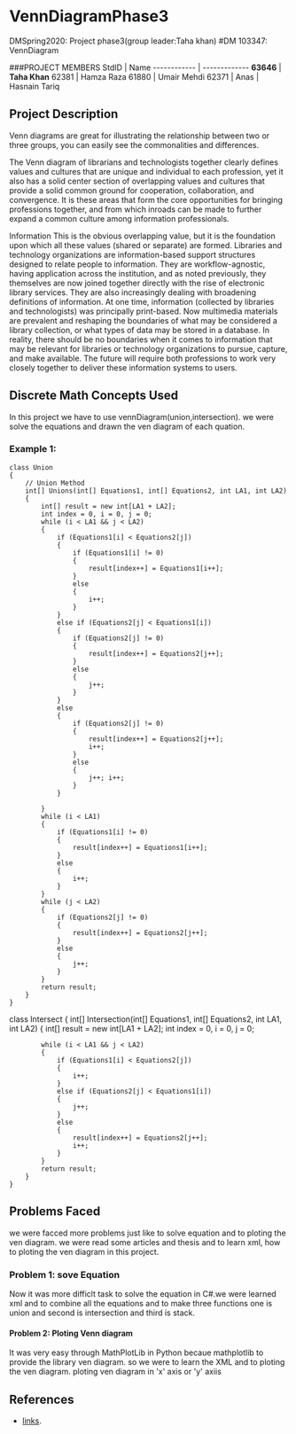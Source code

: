 # VennDiagramPhase3
DMSpring2020: Project phase3(group leader:Taha khan)
#DM 103347: VennDiagram

###PROJECT MEMBERS
StdID | Name
------------ | -------------
**63646** | **Taha Khan** 
62381 | Hamza Raza 
61880 | Umair Mehdi
62371 | Anas
 | Hasnain Tariq

## Project Description 

Venn diagrams are great for illustrating the relationship between two or three groups, you can easily see the commonalities and differences.

The Venn diagram of librarians and technologists together clearly defines values and cultures that are unique and individual to each profession, yet it also has a solid center section of overlapping values and cultures that provide a solid common ground for cooperation, collaboration, and convergence. It is these areas that form the core opportunities for bringing professions together, and from which inroads can be made to further expand a common culture among information professionals.

Information
This is the obvious overlapping value, but it is the foundation upon which all these values (shared or separate) are formed. Libraries and technology organizations are information-based support structures designed to relate people to information. They are workflow-agnostic, having application across the institution, and as noted previously, they themselves are now joined together directly with the rise of electronic library services. They are also increasingly dealing with broadening definitions of information. At one time, information (collected by libraries and technologists) was principally print-based. Now multimedia materials are prevalent and reshaping the boundaries of what may be considered a library collection, or what types of data may be stored in a database. In reality, there should be no boundaries when it comes to information that may be relevant for libraries or technology organizations to pursue, capture, and make available. The future will require both professions to work very closely together to deliver these information systems to users.

## Discrete Math Concepts Used 
In this project we have to  use vennDiagram(union,intersection).
we were solve the equations and drawn the ven diagram of each quation.

### Example 1: 

    class Union
    {
        // Union Method 
        int[] Unions(int[] Equations1, int[] Equations2, int LA1, int LA2)
        {
            int[] result = new int[LA1 + LA2];
            int index = 0, i = 0, j = 0;
            while (i < LA1 && j < LA2)
            {
                if (Equations1[i] < Equations2[j])
                {
                    if (Equations1[i] != 0)
                    {
                        result[index++] = Equations1[i++];
                    }
                    else
                    {
                        i++;
                    }
                }
                else if (Equations2[j] < Equations1[i])
                {
                    if (Equations2[j] != 0)
                    {
                        result[index++] = Equations2[j++];
                    }
                    else
                    {
                        j++;
                    }
                }
                else
                {
                    if (Equations2[j] != 0)
                    {
                        result[index++] = Equations2[j++];
                        i++;
                    }
                    else
                    {
                        j++; i++;
                    }
                }

            }
            while (i < LA1)
            {
                if (Equations1[i] != 0)
                {
                    result[index++] = Equations1[i++];
                }
                else
                {
                    i++;
                }
            }
            while (j < LA2)
            {
                if (Equations2[j] != 0)
                {
                    result[index++] = Equations2[j++];
                }
                else
                {
                    j++;
                }
            }
            return result;
        }
    }
class Intersect
    {
        int[] Intersection(int[] Equations1, int[] Equations2, int LA1, int LA2)
        {
            int[] result = new int[LA1 + LA2];
            int index = 0, i = 0, j = 0;

            while (i < LA1 && j < LA2)
            {
                if (Equations1[i] < Equations2[j])
                {
                    i++;
                }
                else if (Equations2[j] < Equations1[i])
                {
                    j++;
                }
                else
                {
                    result[index++] = Equations2[j++];
                    i++;
                }
            }
            return result;
        }
    }


## Problems Faced
we were facced more problems just like to solve equation and to ploting the ven diagram. we were read some articles and thesis and to learn xml, how to ploting the ven diagram in this project. 

### Problem 1: sove Equation 
Now it was more difficlt task to solve the equation in C#.we were learned xml and to combine all the equations and to make three functions one is union and second is intersection and third is stack.  

#### Problem 2: Ploting Venn diagram
It was very easy through MathPlotLib in Python becaue mathplotlib to provide the library ven diagram. so we were to learn the XML and to ploting the ven diagram. ploting ven diagram in 'x' axis or 'y' axiis

## References
- [links](https://alstatr.blogspot.com/2013/11/python-venn-diagram.html).
